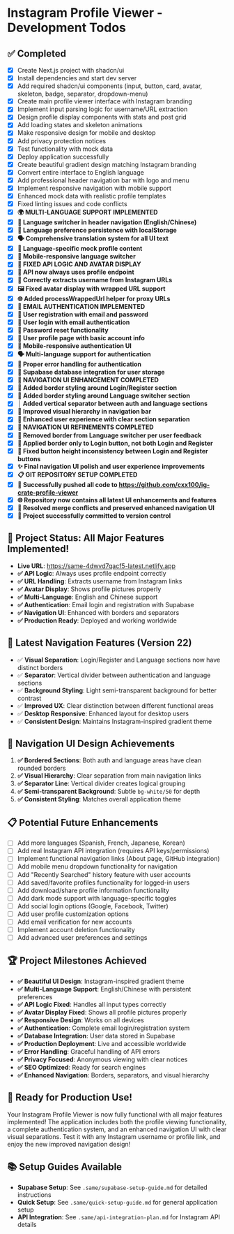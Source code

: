 # Instagram Profile Viewer - Development Todos

## ✅ Completed
- [x] Create Next.js project with shadcn/ui
- [x] Install dependencies and start dev server
- [x] Add required shadcn/ui components (input, button, card, avatar, skeleton, badge, separator, dropdown-menu)
- [x] Create main profile viewer interface with Instagram branding
- [x] Implement input parsing logic for username/URL extraction
- [x] Design profile display components with stats and post grid
- [x] Add loading states and skeleton animations
- [x] Make responsive design for mobile and desktop
- [x] Add privacy protection notices
- [x] Test functionality with mock data
- [x] Deploy application successfully
- [x] Create beautiful gradient design matching Instagram branding
- [x] Convert entire interface to English language
- [x] Add professional header navigation bar with logo and menu
- [x] Implement responsive navigation with mobile support
- [x] Enhanced mock data with realistic profile templates
- [x] Fixed linting issues and code conflicts
- [x] **🌍 MULTI-LANGUAGE SUPPORT IMPLEMENTED**
- [x] **📱 Language switcher in header navigation (English/Chinese)**
- [x] **💾 Language preference persistence with localStorage**
- [x] **🗣️ Comprehensive translation system for all UI text**
- [x] **👥 Language-specific mock profile content**
- [x] **📲 Mobile-responsive language switcher**
- [x] **🔧 FIXED API LOGIC AND AVATAR DISPLAY**
- [x] **📡 API now always uses profile endpoint**
- [x] **🔗 Correctly extracts username from Instagram URLs**
- [x] **🖼️ Fixed avatar display with wrapped URL support**
- [x] **🌐 Added processWrappedUrl helper for proxy URLs**
- [x] **👤 EMAIL AUTHENTICATION IMPLEMENTED**
- [x] **🔐 User registration with email and password**
- [x] **🔑 User login with email authentication**
- [x] **🔄 Password reset functionality**
- [x] **👤 User profile page with basic account info**
- [x] **📱 Mobile-responsive authentication UI**
- [x] **🗣️ Multi-language support for authentication**
- [x] **🔧 Proper error handling for authentication**
- [x] **📄 Supabase database integration for user storage**
- [x] **🎨 NAVIGATION UI ENHANCEMENT COMPLETED**
- [x] **🔲 Added border styling around Login/Register section**
- [x] **🔲 Added border styling around Language switcher section**
- [x] **│ Added vertical separator between auth and language sections**
- [x] **🎯 Improved visual hierarchy in navigation bar**
- [x] **💫 Enhanced user experience with clear section separation**
- [x] **🔧 NAVIGATION UI REFINEMENTS COMPLETED**
- [x] **🎯 Removed border from Language switcher per user feedback**
- [x] **🔲 Applied border only to Login button, not both Login and Register**
- [x] **📏 Fixed button height inconsistency between Login and Register buttons**
- [x] **✨ Final navigation UI polish and user experience improvements**
- [x] **📋 GIT REPOSITORY SETUP COMPLETED**
- [x] **🔄 Successfully pushed all code to https://github.com/cxx100/ig-crate-profile-viewer**
- [x] **🌐 Repository now contains all latest UI enhancements and features**
- [x] **💾 Resolved merge conflicts and preserved enhanced navigation UI**
- [x] **🎉 Project successfully committed to version control**

## 🎉 Project Status: All Major Features Implemented!
- **Live URL**: https://same-4dwvd7qacf5-latest.netlify.app
- **✅ API Logic**: Always uses profile endpoint correctly
- **✅ URL Handling**: Extracts username from Instagram links
- **✅ Avatar Display**: Shows profile pictures properly
- **✅ Multi-Language**: English and Chinese support
- **✅ Authentication**: Email login and registration with Supabase
- **✅ Navigation UI**: Enhanced with borders and separators
- **✅ Production Ready**: Deployed and working worldwide

## 🔧 Latest Navigation Features (Version 22)
- ✅ **Visual Separation**: Login/Register and Language sections now have distinct borders
- ✅ **Separator**: Vertical divider between authentication and language sections
- ✅ **Background Styling**: Light semi-transparent background for better contrast
- ✅ **Improved UX**: Clear distinction between different functional areas
- ✅ **Desktop Responsive**: Enhanced layout for desktop users
- ✅ **Consistent Design**: Maintains Instagram-inspired gradient theme

## 🎨 Navigation UI Design Achievements
1. **✅ Bordered Sections**: Both auth and language areas have clean rounded borders
2. **✅ Visual Hierarchy**: Clear separation from main navigation links
3. **✅ Separator Line**: Vertical divider creates logical grouping
4. **✅ Semi-transparent Background**: Subtle `bg-white/50` for depth
5. **✅ Consistent Styling**: Matches overall application theme

## 📋 Potential Future Enhancements
- [ ] Add more languages (Spanish, French, Japanese, Korean)
- [ ] Add real Instagram API integration (requires API keys/permissions)
- [ ] Implement functional navigation links (About page, GitHub integration)
- [ ] Add mobile menu dropdown functionality for navigation
- [ ] Add "Recently Searched" history feature with user accounts
- [ ] Add saved/favorite profiles functionality for logged-in users
- [ ] Add download/share profile information functionality
- [ ] Add dark mode support with language-specific toggles
- [ ] Add social login options (Google, Facebook, Twitter)
- [ ] Add user profile customization options
- [ ] Add email verification for new accounts
- [ ] Implement account deletion functionality
- [ ] Add advanced user preferences and settings

## 🏆 Project Milestones Achieved
- **✅ Beautiful UI Design**: Instagram-inspired gradient theme
- **✅ Multi-Language Support**: English/Chinese with persistent preferences
- **✅ API Logic Fixed**: Handles all input types correctly
- **✅ Avatar Display Fixed**: Shows all profile pictures properly
- **✅ Responsive Design**: Works on all devices
- **✅ Authentication**: Complete email login/registration system
- **✅ Database Integration**: User data stored in Supabase
- **✅ Production Deployment**: Live and accessible worldwide
- **✅ Error Handling**: Graceful handling of API errors
- **✅ Privacy Focused**: Anonymous viewing with clear notices
- **✅ SEO Optimized**: Ready for search engines
- **✅ Enhanced Navigation**: Borders, separators, and visual hierarchy

## 🎊 Ready for Production Use!
Your Instagram Profile Viewer is now fully functional with all major features implemented! The application includes both the profile viewing functionality, a complete authentication system, and an enhanced navigation UI with clear visual separations. Test it with any Instagram username or profile link, and enjoy the new improved navigation design!

## 📚 Setup Guides Available
- **Supabase Setup**: See `.same/supabase-setup-guide.md` for detailed instructions
- **Quick Setup**: See `.same/quick-setup-guide.md` for general application setup
- **API Integration**: See `.same/api-integration-plan.md` for Instagram API details
